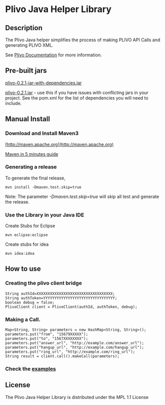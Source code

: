 Plivo Java Helper Library
=========================

Description
-----------

The Plivo Java helper simplifies the process of making PLIVO API Calls and generating PLIVO XML.

See [Plivo Documentation](http://www.plivo.com/docs/) for more information.



Pre-built jars
--------------

[plivo-0.2.1-jar-with-dependencies.jar](https://github.com/downloads/plivo/plivo-java/plivo-0.2.1-jar-with-dependencies.jar)

[plivo-0.2.1.jar](https://github.com/downloads/plivo/plivo-java/plivo-0.2.1.jar) - use this if you have issues with conflicting jars in your project. See the pom.xml for the list of dependencies you will need to include.



Manual Install
------------

### Download and Install Maven3 


[http://maven.apache.org](http://maven.apache.org)

[Maven in 5 minutes guide](http://maven.apache.org/guides/getting-started/maven-in-five-minutes.html)


### Generating a release

To generate the final release,
	
	mvn install -Dmaven.test.skip=true

Note: The parameter *-Dmaven.test.skip=true* will skip all test and generate the release.
	
### Use the Library in your Java IDE

Create Stubs for Eclipse

	mvn eclipse:eclipse

Create stubs for idea

	mvn idea:idea


How to use
----------

### Creating the plivo client bridge
	String authId=XXXXXXXXXXXXXXXXXXXXXXXXXXXXXXXXXX;
	String authToken=YYYYYYYYYYYYYYYYYYYYYYYYYYYYYYYY;
	boolean debug = false;
	PlivoClient client = PlivoClient(authId, authToken, debug);
  
 
### Making a Call.

	Map<String, String> parameters = new HashMap<String, String>();
	parameters.put("from", "15679XXXXX");
	parameters.put("to", "1567XXXXXXXX");
	parameters.put("answer_url", "http://example.com/answer_url");
	parameters.put("hangup_url", "http://example.com/hangup_url");
	parameters.put("ring_url", "http://example.com/ring_url");
	String result = client.call().makeCall(parameters);

### Check the [examples](https://github.com/plivo/plivo-java/tree/master/examples)


License
-------

The Plivo Java Helper Library is distributed under the MPL 1.1 License
